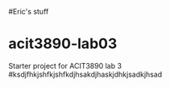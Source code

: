 #Eric's stuff
# acit3890-lab03
Starter project for ACIT3890 lab 3
#ksdjfhkjshfkjshfkdjhsakdjhaskjdhkjsadkjhsad